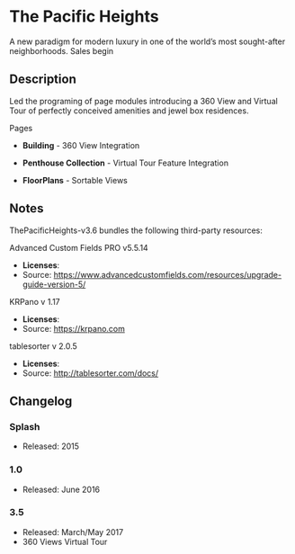 # The Pacific Heights

A new paradigm for modern luxury in one of the world’s most sought-after neighborhoods. Sales begin 

## Description
Led the programing of page modules introducing a 360 View and Virtual Tour of perfectly conceived amenities and jewel box residences.

Pages 

- **Building** - 360 View Integration

- **Penthouse Collection** - Virtual Tour Feature Integration

- **FloorPlans** - Sortable Views


## Notes

ThePacificHeights-v3.6 bundles the following third-party resources:


Advanced Custom Fields PRO v5.5.14

* **Licenses**: 
* Source: https://www.advancedcustomfields.com/resources/upgrade-guide-version-5/


KRPano v 1.17

* **Licenses**: 
* Source: https://krpano.com

tablesorter v 2.0.5

* **Licenses**: 
* Source: http://tablesorter.com/docs/


## Changelog

### Splash
* Released: 2015

### 1.0
* Released: June 2016

### 3.5
* Released: March/May 2017
* 360 Views Virtual Tour
